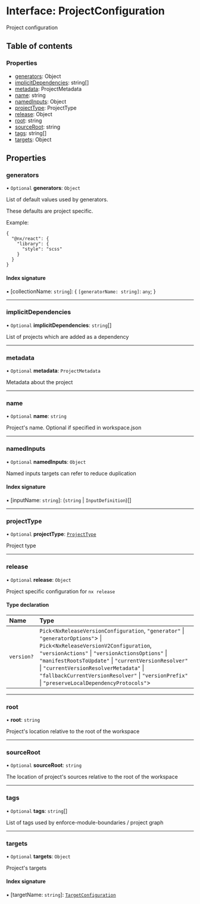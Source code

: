 # Interface: ProjectConfiguration

Project configuration

## Table of contents

### Properties

- [generators](../../devkit/documents/ProjectConfiguration#generators): Object
- [implicitDependencies](../../devkit/documents/ProjectConfiguration#implicitdependencies): string[]
- [metadata](../../devkit/documents/ProjectConfiguration#metadata): ProjectMetadata
- [name](../../devkit/documents/ProjectConfiguration#name): string
- [namedInputs](../../devkit/documents/ProjectConfiguration#namedinputs): Object
- [projectType](../../devkit/documents/ProjectConfiguration#projecttype): ProjectType
- [release](../../devkit/documents/ProjectConfiguration#release): Object
- [root](../../devkit/documents/ProjectConfiguration#root): string
- [sourceRoot](../../devkit/documents/ProjectConfiguration#sourceroot): string
- [tags](../../devkit/documents/ProjectConfiguration#tags): string[]
- [targets](../../devkit/documents/ProjectConfiguration#targets): Object

## Properties

### generators

• `Optional` **generators**: `Object`

List of default values used by generators.

These defaults are project specific.

Example:

```
{
  "@nx/react": {
    "library": {
      "style": "scss"
    }
  }
}
```

#### Index signature

▪ [collectionName: `string`]: \{ `[generatorName: string]`: `any`; }

---

### implicitDependencies

• `Optional` **implicitDependencies**: `string`[]

List of projects which are added as a dependency

---

### metadata

• `Optional` **metadata**: `ProjectMetadata`

Metadata about the project

---

### name

• `Optional` **name**: `string`

Project's name. Optional if specified in workspace.json

---

### namedInputs

• `Optional` **namedInputs**: `Object`

Named inputs targets can refer to reduce duplication

#### Index signature

▪ [inputName: `string`]: (`string` \| `InputDefinition`)[]

---

### projectType

• `Optional` **projectType**: [`ProjectType`](../../devkit/documents/ProjectType)

Project type

---

### release

• `Optional` **release**: `Object`

Project specific configuration for `nx release`

#### Type declaration

| Name       | Type                                                                                                                                                                                                                                                                                                                                                                                 |
| :--------- | :----------------------------------------------------------------------------------------------------------------------------------------------------------------------------------------------------------------------------------------------------------------------------------------------------------------------------------------------------------------------------------- |
| `version?` | `Pick`\<`NxReleaseVersionConfiguration`, `"generator"` \| `"generatorOptions"`\> \| `Pick`\<`NxReleaseVersionV2Configuration`, `"versionActions"` \| `"versionActionsOptions"` \| `"manifestRootsToUpdate"` \| `"currentVersionResolver"` \| `"currentVersionResolverMetadata"` \| `"fallbackCurrentVersionResolver"` \| `"versionPrefix"` \| `"preserveLocalDependencyProtocols"`\> |

---

### root

• **root**: `string`

Project's location relative to the root of the workspace

---

### sourceRoot

• `Optional` **sourceRoot**: `string`

The location of project's sources relative to the root of the workspace

---

### tags

• `Optional` **tags**: `string`[]

List of tags used by enforce-module-boundaries / project graph

---

### targets

• `Optional` **targets**: `Object`

Project's targets

#### Index signature

▪ [targetName: `string`]: [`TargetConfiguration`](../../devkit/documents/TargetConfiguration)
